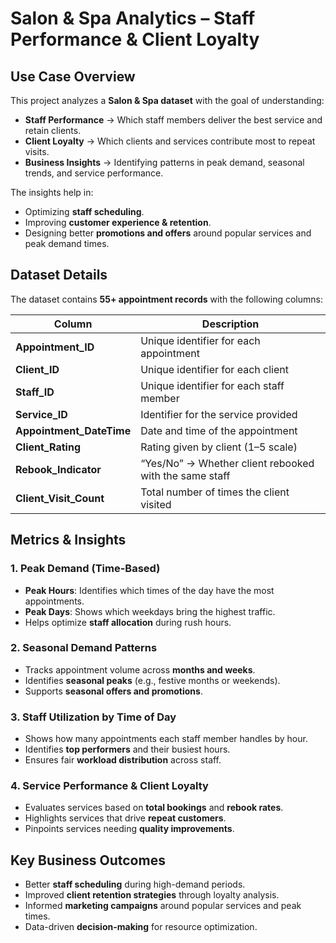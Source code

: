 #  Salon & Spa Analytics – Staff Performance & Client Loyalty

## Use Case Overview

This project analyzes a **Salon & Spa dataset** with the goal of understanding:

* **Staff Performance** → Which staff members deliver the best service and retain clients.
* **Client Loyalty** → Which clients and services contribute most to repeat visits.
* **Business Insights** → Identifying patterns in peak demand, seasonal trends, and service performance.

The insights help in:

* Optimizing **staff scheduling**.
* Improving **customer experience & retention**.
* Designing better **promotions and offers** around popular services and peak demand times.

##  Dataset Details

The dataset contains **55+ appointment records** with the following columns:

| Column                    | Description                                            |
| ------------------------- | ------------------------------------------------------ |
| **Appointment\_ID**       | Unique identifier for each appointment                 |
| **Client\_ID**            | Unique identifier for each client                      |
| **Staff\_ID**             | Unique identifier for each staff member                |
| **Service\_ID**           | Identifier for the service provided                    |
| **Appointment\_DateTime** | Date and time of the appointment                       |
| **Client\_Rating**        | Rating given by client (1–5 scale)                     |
| **Rebook\_Indicator**     | “Yes/No” → Whether client rebooked with the same staff |
| **Client\_Visit\_Count**  | Total number of times the client visited               |


## Metrics & Insights

### 1. **Peak Demand (Time-Based)**

* **Peak Hours**: Identifies which times of the day have the most appointments.
* **Peak Days**: Shows which weekdays bring the highest traffic.
* Helps optimize **staff allocation** during rush hours.

### 2. **Seasonal Demand Patterns**

* Tracks appointment volume across **months and weeks**.
* Identifies **seasonal peaks** (e.g., festive months or weekends).
* Supports **seasonal offers and promotions**.

### 3. **Staff Utilization by Time of Day**

* Shows how many appointments each staff member handles by hour.
* Identifies **top performers** and their busiest hours.
* Ensures fair **workload distribution** across staff.

### 4. **Service Performance & Client Loyalty**

* Evaluates services based on **total bookings** and **rebook rates**.
* Highlights services that drive **repeat customers**.
* Pinpoints services needing **quality improvements**.


## Key Business Outcomes

* Better **staff scheduling** during high-demand periods.
* Improved **client retention strategies** through loyalty analysis.
* Informed **marketing campaigns** around popular services and peak times.
* Data-driven **decision-making** for resource optimization.

